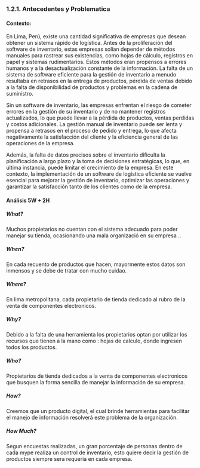 ### 1.2.1. Antecedentes y Problematica
#### Contexto: 
En Lima, Perú, existe una cantidad significativa de empresas que desean obtener un sistema rápido de logística. Antes de la proliferación del software de inventario, estas empresas solían depender de métodos manuales para rastrear sus existencias, como hojas de cálculo, registros en papel y sistemas rudimentarios. Estos métodos eran propensos a errores humanos y a la desactualización constante de la información. La falta de un sistema de software eficiente para la gestión de inventario a menudo resultaba en retrasos en la entrega de productos, pérdida de ventas debido a la falta de disponibilidad de productos y problemas en la cadena de suministro.

Sin un software de inventario, las empresas enfrentan el riesgo de cometer errores en la gestión de su inventario y de no mantener registros actualizados, lo que puede llevar a la pérdida de productos, ventas perdidas y costos adicionales. La gestión manual de inventario puede ser lenta y propensa a retrasos en el proceso de pedido y entrega, lo que afecta negativamente la satisfacción del cliente y la eficiencia general de las operaciones de la empresa.

Además, la falta de datos precisos sobre el inventario dificulta la planificación a largo plazo y la toma de decisiones estratégicas, lo que, en última instancia, puede limitar el crecimiento de la empresa. En este contexto, la implementación de un software de logística eficiente se vuelve esencial para mejorar la gestión de inventario, optimizar las operaciones y garantizar la satisfacción tanto de los clientes como de la empresa.

#### Análisis 5W + 2H 

##### What?
 Muchos propietarios no cuentan con el sistema adecuado para poder manejar su tienda, ocasionando una mala organizació en su empresa ..
##### When?
 En cada recuento de productos que hacen, mayormente estos datos son inmensos y se debe de tratar con mucho cuidao.
##### Where?
 En lima metropolitana, cada propietario de tienda dedicado al rubro de la venta de componentes electronicos.
##### Why?
 Debido a la falta de una herramienta los propietarios optan por utilizar los recursos que tienen a la mano como : hojas de calculo, donde ingresen todos los productos.
##### Who?
 Propietarios de tienda dedicados a la venta de componentes electronicos que busquen la forma sencilla de manejar la información de su empresa.
##### How?
 Creemos que un producto digital, el cual brinde herramientas para facilitar el manejo de información resolverá este problema de la organización.
##### How Much?
 Segun encuestas realizadas, un gran porcentaje de personas dentro de cada mype realiza un control de inventario, esto quiere decir la gestión de productos siempre sera requeria en cada empresa.
